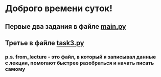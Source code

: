 # Доброго времени суток!
## Первые два задания в файле [main.py](main.py)
## Третье в файле [task3.py](task3.py)
### p.s. from_lecture - это файл, в который я записывал данные с лекции, помогают быстрее разобраться и начать писать самому
